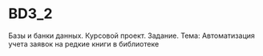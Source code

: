# BD3_2
Базы и банки данных. Курсовой проект.
Задание.
Тема: Автоматизация учета заявок на редкие книги в библиотеке
